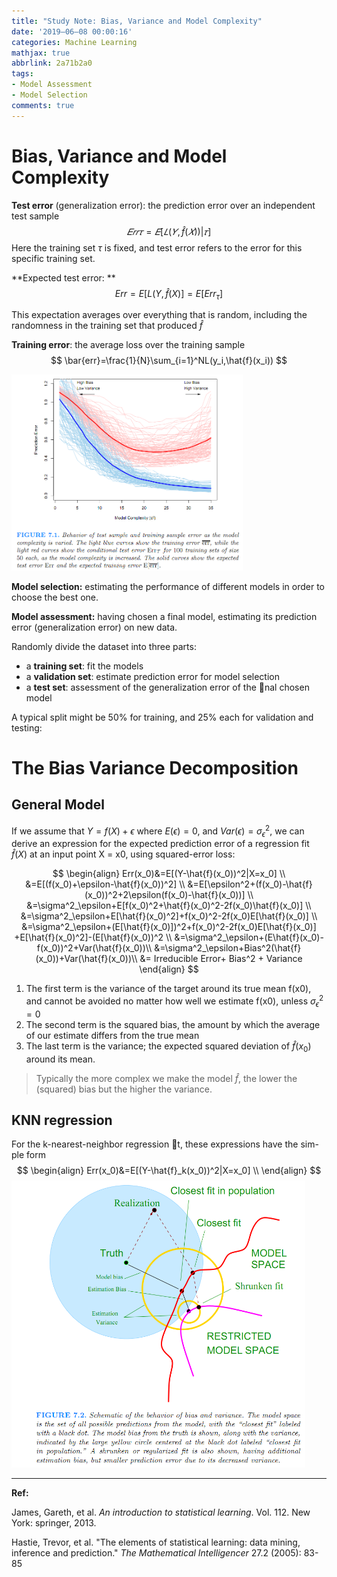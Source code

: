 ```yaml
---
title: "Study Note: Bias, Variance and Model Complexity"
date: '2019–06–08 00:00:16'
categories: Machine Learning
mathjax: true
abbrlink: 2a71b2a0
tags:
- Model Assessment
- Model Selection
comments: true
---
```


# Bias, Variance and Model Complexity

**Test error** (generalization error): the prediction error over an independent test sample
$$
𝐸𝑟𝑟𝜏=𝐸[𝐿(𝑌,\hat{f} (𝑋))|𝜏]
$$
Here the training set $\tau$ is fixed, and test error refers to the error for this specific training set.

<!--more-->



**Expected test error: **
$$
Err=E[L(Y,\hat{f}(X)]=E[Err_\tau]
$$

This expectation averages over everything that is random, including the randomness in the training set that produced $\hat{f}$

**Training error**: the average loss over the training sample
$$
\bar{err}=\frac{1}{N}\sum_{i=1}^NL(y_i,\hat{f}(x_i))
$$


<img src="./bv.PNG" width="370" />


**Model selection:** estimating the performance of different models in order to choose the best one.

**Model assessment:** having chosen a final model, estimating its prediction error (generalization error) on new data.

Randomly divide the dataset into three parts: 
- a **training set**: fit the models
- a **validation set**: estimate prediction error for model selection
- a **test set**: assessment of the generalization error of the nal chosen model

A typical split might be 50% for training, and 25% each for validation and testing:

# The Bias Variance Decomposition

## General Model
If we assume that $Y=f(X)+\epsilon$ where $E(\epsilon)=0$, and $Var(\epsilon)=\sigma^2_\epsilon$, we can derive an expression for the expected prediction error of a regression fit $\hat{f}(X)$ at an input point X = x0, using squared-error loss:

$$
\begin{align}
Err(x_0)&=E[(Y-\hat{f}(x_0))^2|X=x_0] \\
&=E[(f(x_0)+\epsilon-\hat{f}(x_0))^2] \\
&=E[\epsilon^2+(f(x_0)-\hat{f}(x_0))^2+2\epsilon(f(x_0)-\hat{f}(x_0))] \\
&=\sigma^2_\epsilon+E[f(x_0)^2+\hat{f}(x_0)^2-2f(x_0)\hat{f}(x_0)] \\
&=\sigma^2_\epsilon+E[\hat{f}(x_0)^2]+f(x_0)^2-2f(x_0)E[\hat{f}(x_0)]  \\
&=\sigma^2_\epsilon+(E[\hat{f}(x_0)])^2+f(x_0)^2-2f(x_0)E[\hat{f}(x_0)] +E[\hat{f}(x_0)^2]-(E[\hat{f}(x_0))^2 \\
&=\sigma^2_\epsilon+(E\hat{f}(x_0)-f(x_0))^2+Var(\hat{f}(x_0))\\
&=\sigma^2_\epsilon+Bias^2(\hat{f}(x_0))+Var(\hat{f}(x_0))\\
&= Irreducible Error+ Bias^2 + Variance
\end{align}
$$


1. The first term is the variance of the target around its true mean f(x0), and cannot be avoided no matter how well we estimate f(x0), unless $\sigma^2_\epsilon=0$
2. The second term is the squared bias, the amount by which the average of our estimate differs from the true mean
3. The last term is the variance; the expected squared deviation of $\hat{f}(x_0)$ around its mean. 

>Typically the more complex we make the model $\hat{f}$, the lower the (squared) bias but the higher the variance.

## KNN regression
For the k-nearest-neighbor regression t, these expressions have the sim-
ple form
$$
\begin{align}
Err(x_0)&=E[(Y-\hat{f}_k(x_0))^2|X=x_0] \\
\end{align}
$$
<img src="./bv2.PNG" width="470" />





------

**Ref:**

James, Gareth, et al. *An introduction to statistical learning*. Vol. 112. New York: springer, 2013.

Hastie, Trevor, et al. "The elements of statistical learning: data mining, inference and prediction." *The Mathematical Intelligencer* 27.2 (2005): 83-85